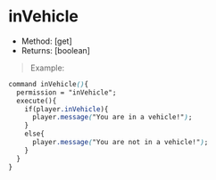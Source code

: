 # inVehicle

* Method: \[get\]
* Returns: \[boolean\]

> Example:

```css
command inVehicle(){
  permission = "inVehicle";
  execute(){
    if(player.inVehicle){
      player.message("You are in a vehicle!");
    }
    else{
      player.message("You are not in a vehicle!");
    }
  }
}
```

